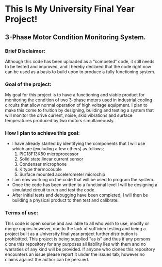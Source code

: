 # This Is My University Final Year Project!

## 3-Phase Motor Condition Monitoring System.

### Brief Disclaimer:
Although this code has been uploaded as a "competed" code, it still needs to be tested and improved, and I hereby declared that the code right now can be used as a basis to build upon to produce a fully functioning system.

### Goal of the project:
My goal for this project is to have a functioning and viable product for monitoring the condition of two 3-phase motors used in industrial cooling circuits that allow normal operation of high voltage equipment. I plan to make this come to fruition by designing, building and testing a system that will monitor the drive current, noise, skid vibrations and surface temperatures produced by two motors simultaneously.

### How I plan to achieve this goal:
- I have already started by identifying the components that I will use which are (excluding a few others) as follows;
  1. PIC18F13K50 microprocessor
  2. Solid state linear current sensor
  3. Condenser microphone
  4. K type thermocouple
  5. Surface mounted accelerometer microchip
- I am now working on the code that will be used to program the system.
- Once the code has been written to a functional level I will be designing a simulated circuit to run and test the code.
- After initial tests and debugging have been completed, I will then be building a physical product to then test and calibrate.

### Terms of use:
This code is open source and available to all who wish to use, modify or merge copies however, due to the lack of sufficien testing and being a project built as a University final year project further distribution is prohibitted. This project is being supplied "as is" and thus if any persons clone this repository for any purposes all liability lies with them and no warraties of any kind will be provided. If anyone who clones this repository encounters an issue please report it under the issues tab, however no claims against the author can be persued.
